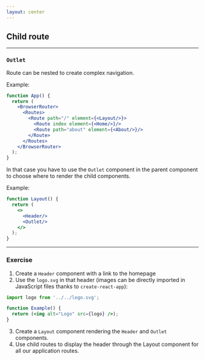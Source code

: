 ```yaml
---
layout: center
---
```


## Child route

<Toc maxDepth="2" mode="onlySiblings"/>

---

### `Outlet`

Route can be nested to create complex navigation.

Example:
```jsx
function App() {
  return (
    <BrowserRouter>
      <Routes>
        <Route path="/" element={<Layout/>}>
          <Route index element={<Home/>}/>
          <Route path="about" element={<About/>}/>
        </Route>
      </Routes>
    </BrowserRouter>
  );
}
```

In that case you have to use the `Outlet` component in the parent component to choose where to render the child components.

Example:
```jsx
function Layout() {
  return (
    <>
      <Header/>
      <Outlet/>
    </>
  );
}
```

---

### Exercise

1. Create a `Header` component with a link to the homepage
2. Use the `logo.svg` in that header (images can be directly imported in JavaScript files thanks to `create-react-app`):

```jsx
import logo from '../../logo.svg';

function Example() {
  return (<img alt="Logo" src={logo} />);
}
```

3. Create a `Layout` component rendering the `Header` and `Outlet` components.
4. Use child routes to display the header through the Layout component for all our application routes.
